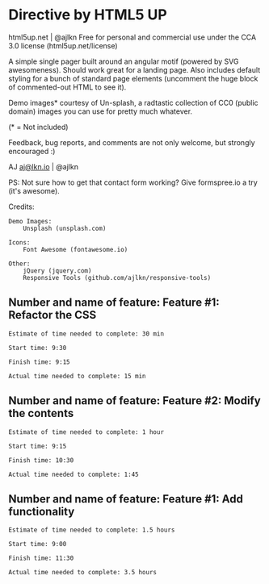 # Directive by HTML5 UP
html5up.net | @ajlkn
Free for personal and commercial use under the CCA 3.0 license (html5up.net/license)


A simple single pager built around an angular motif (powered by SVG awesomeness).
Should work great for a landing page. Also includes default styling for a bunch of
standard page elements (uncomment the huge block of commented-out HTML to see it).

Demo images* courtesy of Un-splash, a radtastic collection of CC0 (public domain) images
you can use for pretty much whatever.

(* = Not included)

Feedback, bug reports, and comments are not only welcome, but strongly encouraged :)

AJ
aj@lkn.io | @ajlkn

PS: Not sure how to get that contact form working? Give formspree.io a try (it's awesome).


Credits:

	Demo Images:
		Unsplash (unsplash.com)

	Icons:
		Font Awesome (fontawesome.io)

	Other:
		jQuery (jquery.com)
		Responsive Tools (github.com/ajlkn/responsive-tools)

## Number and name of feature: Feature #1: Refactor the CSS

	Estimate of time needed to complete: 30 min

	Start time: 9:30

	Finish time: 9:15

	Actual time needed to complete: 15 min

## Number and name of feature: Feature #2: Modify the contents

	Estimate of time needed to complete: 1 hour

	Start time: 9:15

	Finish time: 10:30

	Actual time needed to complete: 1:45

## Number and name of feature: Feature #1: Add functionality

	Estimate of time needed to complete: 1.5 hours

	Start time: 9:00

	Finish time: 11:30

	Actual time needed to complete: 3.5 hours